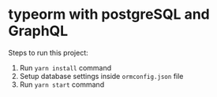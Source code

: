 # typeorm with postgreSQL and GraphQL

Steps to run this project:

1. Run `yarn install` command
2. Setup database settings inside `ormconfig.json` file
3. Run `yarn start` command

